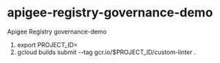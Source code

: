 # apigee-registry-governance-demo
Apigee Registry governance-demo



1) export PROJECT_ID=<GCP Project ID>
2) gcloud builds submit --tag gcr.io/$PROJECT_ID/custom-linter .